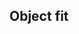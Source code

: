 ## Object fit


<!-- <values.objectFit> -->
<!-- </values.objectFit> -->


<!-- <variants.objectFit> -->
<!-- </variants.objectFit> -->
